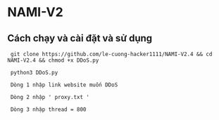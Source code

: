 # NAMI-V2

## Cách chạy và cài đặt và sử dụng

` git clone https://github.com/le-cuong-hacker1111/NAMI-V2.4 && cd NAMI-V2.4 && chmod +x DDoS.py`

` python3 DDoS.py`

` Dòng 1 nhập link website muốn DDoS`

` Dòng 2 nhập ' proxy.txt '`

` Dòng 3 nhập thread = 800`
